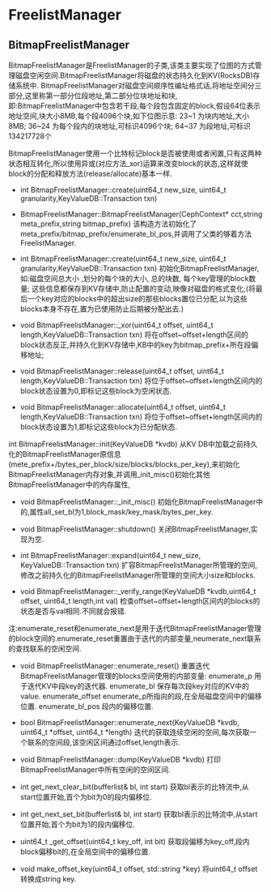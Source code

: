 # FreelistManager

## BitmapFreelistManager

BitmapFreelistManager是FreelistManager的子类,该类主要实现了位图的方式管理磁盘空闲空间.BitmapFreelistManager将磁盘的状态持久化到KV(RocksDB)存储系统中.
BitmapFreelistManager对磁盘空间顺序性编址格式话,将地址空间分三部分,这里称第一部分位段地址,第二部分位块地址和块,即:BitmapFreelistManager中包含若干段,每个段包含固定的block,假设64位表示地址空间,块大小8MB,每个段4096个块,如下位图示意:
 23~1 为块内地址,大小8MB;
 36~24 为每个段内的块地址,可标识4096个块;
 64~37 为段地址,可标识134217728个

BitmapFreelistManager使用一个比特标记block是否被使用或者闲置,只有这两种状态相互转化,所以使用异或(对应方法_xor)运算来改变block的状态,这样就使block的分配和释放方法(release/allocate)基本一样.

* int BitmapFreelistManager::create(uint64_t new_size, uint64_t granularity,KeyValueDB::Transaction txn)

* BitmapFreelistManager::BitmapFreelistManager(CephContext* cct,string meta_prefix,string bitmap_prefix)
该构造方法初始化了meta_prefix/bitmap_prefix/enumerate_bl_pos,并调用了父类的够着方法FreelistManager.

* int BitmapFreelistManager::create(uint64_t new_size, uint64_t granularity,KeyValueDB::Transaction txn)
初始化BitmapFreelistManager,如:磁盘空间总大小 ,划分的每个块的大小, 总的块数, 每个key管理的block数量; 这些信息都保存到KV存储中,防止配置的变动,映像对磁盘的格式变化;(将最后一个key对应的blocks中的超出size的那些blocks置位已分配,以为这些blocks本身不存在,置为已使用防止后期被分配出去.)

* void BitmapFreelistManager::_xor(uint64_t offset, uint64_t length,KeyValueDB::Transaction txn)
将在offset~offset+length区间的block状态反正,并持久化到KV存储中,KB中的key为bitmap_prefix+所在段偏移地址;

* void BitmapFreelistManager::release(uint64_t offset, uint64_t length,KeyValueDB::Transaction txn)
将位于offset~offset+length区间内的block状态设置为0,即标记这些block为空闲状态.

* void BitmapFreelistManager::allocate(uint64_t offset, uint64_t length,KeyValueDB::Transaction txn)
将位于offset~offset+length区间内的block状态设置为1,即标记这些block为已分配状态.

int BitmapFreelistManager::init(KeyValueDB *kvdb)
从KV DB中加载之前持久化的BitmapFreelistManager原信息(mete_prefix+/bytes_per_block/size/blocks/blocks_per_key),来初始化BitmapFreelistManager内存对象,并调用_init_misc()初始化其他BitmapFreelistManager中的内存属性,

* void BitmapFreelistManager::_init_misc()
初始化BitmapFreelistManager中的,属性all_set_bl为1,block_mask/key_mask/bytes_per_key.

* void BitmapFreelistManager::shutdown()
关闭BitmapFreelistManager,实现为空.

* int BitmapFreelistManager::expand(uint64_t new_size, KeyValueDB::Transaction txn)
扩容BitmapFreelistManager所管理的空间,修改之前持久化的BitmapFreelistManager所管理的空间大小size和blocks.

* void BitmapFreelistManager::_verify_range(KeyValueDB *kvdb,uint64_t offset, uint64_t length,int val)
检查offset~offset+length区间内的blocks的状态是否与val相同.不同就会报错.

注:enumerate_reset和enumerate_next是用于迭代BitmapFreelistManager管理的block空间的.enumerate_reset重置由于迭代的内部变量,neumerate_next联系的查找联系的空闲空间.

* void BitmapFreelistManager::enumerate_reset()
重置迭代BitmapFreelistManager管理的blocks空间使用的内部变量:
enumerate_p 用于迭代KV中段key的迭代器.
enumerate_bl 保存每次段key对应的KV中的value.
enumerate_offset enumerate_p所指向的段,在全局磁盘空间中的偏移位置.
enumerate_bl_pos 段内的偏移位置.

* bool BitmapFreelistManager::enumerate_next(KeyValueDB *kvdb, uint64_t *offset, uint64_t *length)
迭代的获取连续空闲的空间,每次获取一个联系的空间段,该空闲区间通过offset,length表示.

* void BitmapFreelistManager::dump(KeyValueDB *kvdb)
打印BitmapFreelistManager中所有空闲的空间区间.

* int get_next_clear_bit(bufferlist& bl, int start)
获取bl表示的比特流中,从start位置开始,首个为bit为0的段内偏移位.

* int get_next_set_bit(bufferlist& bl, int start)
获取bl表示的比特流中,从start位置开始,首个为bit为1的段内偏移位.

* uint64_t _get_offset(uint64_t key_off, int bit)
获取段偏移为key_off,段内block偏移bit的,在全局空间中的偏移位置.

* void make_offset_key(uint64_t offset, std::string *key)
将uint64_t offset转换成string key.
